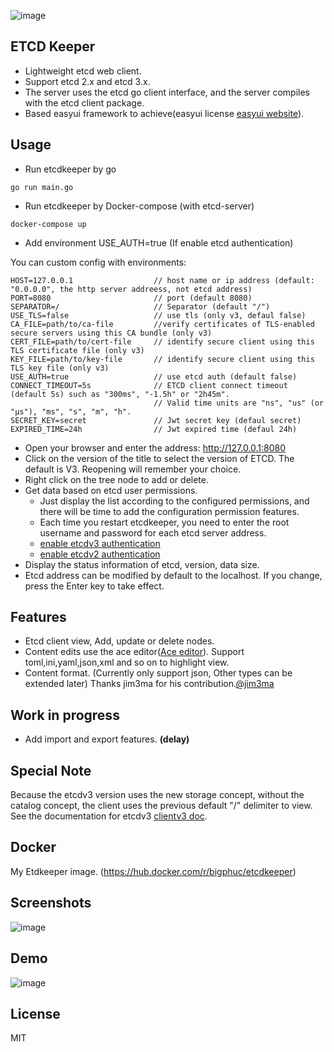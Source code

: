 ![image](https://github.com/evildecay/etcdkeeper/blob/master/logo/logo-horizontal.png)

## ETCD Keeper

* Lightweight etcd web client.
* Support etcd 2.x and etcd 3.x.
* The server uses the etcd go client interface, and the server compiles with the etcd client package.
* Based easyui framework to achieve(easyui license [easyui website](http://www.jeasyui.com)).

## Usage

* Run etcdkeeper by go

```shell
go run main.go
```

* Run etcdkeeper by Docker-compose (with etcd-server)

```shell
docker-compose up
```  

* Add environment USE_AUTH=true (If enable etcd authentication)

You can custom config with environments:

```dotenv
HOST=127.0.0.1                  // host name or ip address (default: "0.0.0.0", the http server addreess, not etcd address)
PORT=8080                       // port (default 8080)
SEPARATOR=/                     // Separator (default "/")
USE_TLS=false                   // use tls (only v3, defaul false)
CA_FILE=path/to/ca-file         //verify certificates of TLS-enabled secure servers using this CA bundle (only v3)
CERT_FILE=path/to/cert-file     // identify secure client using this TLS certificate file (only v3)
KEY_FILE=path/to/key-file       // identify secure client using this TLS key file (only v3)
USE_AUTH=true                   // use etcd auth (default false)
CONNECT_TIMEOUT=5s              // ETCD client connect timeout (default 5s) such as "300ms", "-1.5h" or "2h45m".
                                // Valid time units are "ns", "us" (or "µs"), "ms", "s", "m", "h".
SECRET_KEY=secret               // Jwt secret key (defaul secret)                  
EXPIRED_TIME=24h                // Jwt expired time (defaul 24h)
```

* Open your browser and enter the address: http://127.0.0.1:8080
* Click on the version of the title to select the version of ETCD. The default is V3. Reopening will remember your
  choice.
* Right click on the tree node to add or delete.
* Get data based on etcd user permissions.
    - Just display the list according to the configured permissions, and there will be time to add the configuration
      permission features.
    - Each time you restart etcdkeeper, you need to enter the root username and password for each etcd server address.
    - [enable etcdv3 authentication](https://etcd.io/docs/v3.2/op-guide/authentication/)
    - [enable etcdv2 authentication](https://etcd.io/docs/v2.3/authentication/)
* Display the status information of etcd, version, data size.
* Etcd address can be modified by default to the localhost. If you change, press the Enter key to take effect.

## Features

* Etcd client view, Add, update or delete nodes.
* Content edits use the ace editor([Ace editor](https://ace.c9.io)). Support toml,ini,yaml,json,xml and so on to
  highlight view.
* Content format. (Currently only support json, Other types can be extended later) Thanks jim3ma for his
  contribution.[@jim3ma]( https://github.com/jim3ma)

## Work in progress

* Add import and export features.  **(delay)**

## Special Note

Because the etcdv3 version uses the new storage concept, without the catalog concept, the client uses the previous
default "/" delimiter to view. See the documentation for
etcdv3 [clientv3 doc](https://godoc.org/github.com/coreos/etcd/clientv3).

## Docker

My Etdkeeper image. (https://hub.docker.com/r/bigphuc/etcdkeeper)

## Screenshots

![image](./screenshots/ui.png)

## Demo

![image](./screenshots/ui.gif)

## License

MIT
